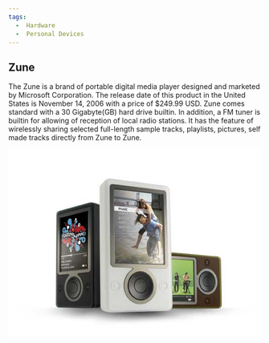 ```yaml
---
tags:
  -  Hardware
  -  Personal Devices
---
```

## Zune

The Zune is a brand of portable digital media player designed and
marketed by Microsoft Corporation. The release date of this product in
the United States is November 14, 2006 with a price of \$249.99 USD.
Zune comes standard with a 30 Gigabyte(GB) hard drive builtin. In
addition, a FM tuner is builtin for allowing of reception of local radio
stations. It has the feature of wirelessly sharing selected full-length
sample tracks, playlists, pictures, self made tracks directly from Zune
to Zune.

![Alt text](assets/images/zune.jpeg "Zune")